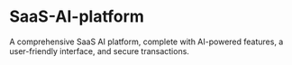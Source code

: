 # SaaS-AI-platform
A comprehensive SaaS AI platform, complete with AI-powered features, a user-friendly interface, and secure transactions.
